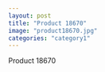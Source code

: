 ```yaml
---
layout: post
title: "Product 18670"
image: "product18670.jpg"
categories: "category1"
---
```

Product 18670
